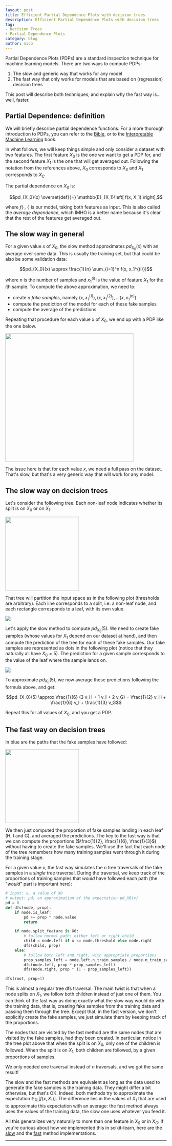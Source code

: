 ```yaml
---
layout: post
title: Efficient Partial Dependence Plots with decision trees
description: Efficient Partial Dependence Plots with decision trees
tag:
- Decision Trees
- Partial Dependence Plots
category: blog
author: nico
---
```


Partial Dependence Plots (PDPs) are a standard inspection technique for machine
learning models. There are two ways to compute PDPs:

1. The slow and generic way that works for any model
2. The fast way that only works for models that are based on (regression)
   decision trees

This post will describe both techniques, and explain why the fast way is...
well, faster.

## Partial Dependence: definition

We will briefly describe partial dependence functions. For a more thorough
introduction to PDPs, you can refer to the
[Bible](https://web.stanford.edu/~hastie/ElemStatLearn/), or to the
[Interpretable Machine
Learning](https://christophm.github.io/interpretable-ml-book/pdp.html) book.

In what follows, we will keep things simple and only consider a dataset with
two features. The first feature $X_0$ is the one we want to get a PDP for,
and the second feature $X_1$ is the one that will get averaged out.
Following the notation from the references above, $X_0$ corresponds to $X_S$
and $X_1$ corresponds to $X_C$

The partial dependence on $X_0$ is:

$$pd_{X_0}(x) \overset{def}{=} \mathbb{E}_{X_1}\left[ f(x, X_1) \right],$$

where $f(\cdot, \cdot)$ is our model, taking both features as input. This is
also called the *average dependence*, which IMHO is a better name because
it's clear that the rest of the features get averaged out.

## The slow way in general

For a given value $x$ of $X_0$, the slow method approximates $pd_{X_0}(x)$
with an average over some data. This is usually the training set, but that
could be also be some validation data:

$$pd_{X_0}(x) \approx \frac{1}{n} \sum_{i=1}^n f(x, x_1^{(i)})$$

where $n$ is the number of samples and $x_1^{(i)}$ is the value of feature
$X_1$ for the $i$th sample. To compute the above approximation, we need to:
- create $n$ *fake samples*, namely $(x, x_1^{(1)}), (x, x_1^{(2)}), ... (x,
  x_1^{(n)})$
- compute the prediction of the model for each of these fake samples
- compute the average of the predictions

Repeating that procedure for each value $x$ of $X_0$, we end up with a PDP
like the one below.

<img src="{{ site.url }}/assets/pdps/pdp.svg" width="400" class="centerimage"/>

The issue here is that for each value $x$, we need a full pass on the
dataset. That's slow, but that's a very generic way that will work for any
model.

## The slow way on decision trees

Let's consider the following tree. Each non-leaf node indicates whether its
split is on $X_0$ or on $X_1$:

<img src="{{ site.url }}/assets/pdps/tree.svg" width="230" class="centerimage"/>

That tree will partition the input space as in the following plot
(thresholds are arbitrary). Each line corresponds to a split, i.e. a
non-leaf node, and each rectangle corresponds to a leaf, with its own value.

<img src="{{ site.url }}/assets/pdps/tree_decision.svg"/>

Let's apply the slow method to compute $pd_{X_0}(5)$. We need to create fake
samples (whose values for $X_1$ depend on our dataset at hand), and then
compute the prediction of the tree for each of these fake samples. Our fake
samples are represented as dots in the following plot (notice that they
naturally all have $X_0=5$). The prediction for a given sample corresponds to
the value of the leaf where the sample lands on.

<img src="{{ site.url }}/assets/pdps/tree_decision_dots.svg"/>

To approximate $pd_{X_0}(5)$, we now average these predictions following the
formula above, and get:

$$pd_{X_0}(5) \approx \frac{1}{6} (3 v_H + 1 v_I + 2 v_G) =
\frac{1}{2} v_H + \frac{1}{6} v_I + \frac{1}{3} v_G$$

Repeat this for all values of $X_0$, and you get a PDP.

## The fast way on decision trees

<!-- With the slow way, we need a whole pass over all the fake samples only to get
one single value $pd_{X_0}(5)$. -->

In blue are the paths that the fake samples have followed:

<img src="{{ site.url }}/assets/pdps/tree_path.svg" width="230"
class="centerimage"/>

We then just computed the proportion of fake samples landing in each leaf
(H, I and G), and averaged the predictions. The key to the fast way is that
we can compute the proportions ($\frac{1}{2}, \frac{1}{6}, \frac{1}{3}$)
without having to create the fake samples. We'll use the fact that each node
of the tree remembers how many training samples went through it during the
training stage.

For a given value $x$, the fast way simulates the $n$ tree traversals of
the fake samples in a *single* tree traversal. During the traversal, we
keep track of the proportions of training samples that *would* have
followed each path (the "*would*" part is important here):

```python
# input: x, a value of X0
# output: pd, an approximation of the expectation pd_X0(x)
pd = 0
def dfs(node, prop):
    if node.is_leaf:
        pd += prop * node.value
        return

    if node.split_feature is X0:
        # follow normal path: either left or right child
        child = node.left if x <= node.threshold else node.right
        dfs(child, prop)
    else:
        # follow both left and right, with appropriate proportions
        prop_samples_left = node.left.n_train_samples / node.n_train_samples
        dfs(node.left, prop * prop_samples_left)
        dfs(node.right, prop * (1 - prop_samples_left))

dfs(root, prop=1)
```

This is almost a regular tree dfs traversal. The main twist is that when a node
splits on $X_1$, we follow both children instead of just one of them.
You can think of the fast way as doing exactly what the slow way would do
with the training data, that is, creating fake samples from the training
data and passing them through the tree. Except that, in the fast version,
we don't explicitly create the fake samples, we just simulate them by
keeping track of the proportions.

The nodes that are visited by the fast method are the same nodes that are
visited by the fake samples, had they been created. In particular, notice in
the tree plot above that when the split is on $X_0$, only one of the
children is followed. When the split is on $X_1$, both children are
followed, by a given proportions of samples.

We only needed one traversal instead of $n$ traversals, and we got the same
result!

The slow and the fast methods are equivalent as long as the data used to
generate the fake samples is the training data. They might differ a bit
otherwise, but that's OK. Indeed, both methods try to approximate the
expectation $\mathbb{E}_{X_1}\left[ f(x, X_1) \right]$. The difference lies
in the values of $X_1$ that are used to approximate this expectation with an
average: the fast method always uses the values of the training
data, the slow one uses whatever you feed it.


All this generalizes very naturally to more than one feature in $X_S$ or in
$X_C$. If you're curious about how we implemented this in scikit-learn, here
are the
[slow](https://github.com/scikit-learn/scikit-learn/blob/ff6f880755d12a380dbdac99f6b9d169aee8b588/sklearn/inspection/_partial_dependence.py#L138)
and the
[fast](https://github.com/scikit-learn/scikit-learn/blob/ff6f880755d12a380dbdac99f6b9d169aee8b588/sklearn/ensemble/_hist_gradient_boosting/_predictor.pyx#L99)
method implementations.

<!-- leave this here for better footnotes rendering -->
----
